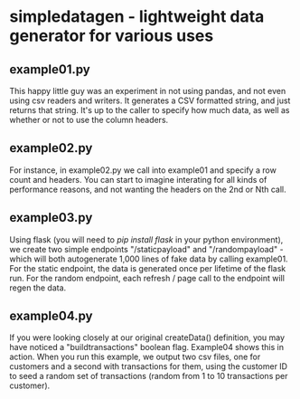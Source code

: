 # simpledatagen - lightweight data generator for various uses


## example01.py

This happy little guy was an experiment in not using pandas, and not even using csv readers and writers. It generates a CSV formatted string, and just returns that string. It's up to the caller to specify how much data, as well as whether or not to use the column headers.

## example02.py

For instance, in example02.py we call into example01 and specify a row count and headers. You can start to imagine interating for all kinds of performance reasons, and not wanting the headers on the 2nd or Nth call.

## example03.py

Using flask (you will need to _pip install flask_ in your python environment), we create two simple endpoints "/staticpayload" and "/randompayload" - which will both autogenerate 1,000 lines of fake data by calling example01. For the static endpoint, the data is generated once per lifetime of the flask run. For the random endpoint, each refresh / page call to the endpoint will regen the data.

## example04.py

If you were looking closely at our original createData() definition, you may have noticed a "buildtransactions" boolean flag. Example04 shows this in action. When you run this example, we output two csv files, one for customers and a second with transactions for them, using the customer ID to seed a random set of transactions (random from 1 to 10 transactions per customer).